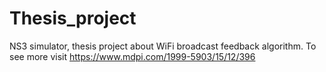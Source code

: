 # Thesis_project
NS3 simulator, thesis project about WiFi broadcast feedback algorithm. To see more visit https://www.mdpi.com/1999-5903/15/12/396
